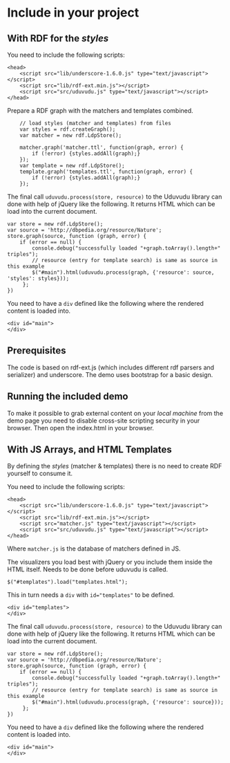 # Include in your project

## With RDF for the _styles_

You need to include the following scripts:

    <head>
        <script src="lib/underscore-1.6.0.js" type="text/javascript"></script>
        <script src="lib/rdf-ext.min.js"></script>
        <script src="src/uduvudu.js" type="text/javascript"></script>
    </head>

Prepare a RDF graph with the matchers and templates combined.

        // load styles (matcher and templates) from files
        var styles = rdf.createGraph();
        var matcher = new rdf.LdpStore();

        matcher.graph('matcher.ttl', function(graph, error) {
            if (!error) {styles.addAll(graph);}
        });
        var template = new rdf.LdpStore();
        template.graph('templates.ttl', function(graph, error) {
            if (!error) {styles.addAll(graph);}
        });

The final call `uduvudu.process(store, resource)` to the Uduvudu library can done with help of jQuery like the following. It returns HTML which can be load into the current document.

    var store = new rdf.LdpStore();
    var source = 'http://dbpedia.org/resource/Nature';
    store.graph(source, function (graph, error) {
        if (error == null) {
            console.debug("successfully loaded "+graph.toArray().length+" triples");
            // resource (entry for template search) is same as source in this example
            $("#main").html(uduvudu.process(graph, {'resource': source, 'styles': styles}));
         };
    })

You need to have a `div` defined like the following where the rendered content is loaded into.

    <div id="main">
    </div>

Prerequisites
-------------
The code is based on rdf-ext.js (which includes different rdf parsers and serializer) and underscore. The demo uses bootstrap for a basic design.


Running the included demo
-------------------------
To make it possible to grab external content on your _local machine_ from the demo page you need to disable cross-site scripting security in your browser. Then open the index.html in your browser.

## With JS Arrays, and HTML Templates
By defining the _styles_ (matcher & templates) there is no need to create RDF yourself to consume it.

You need to include the following scripts:

    <head>
        <script src="lib/underscore-1.6.0.js" type="text/javascript"></script>
        <script src="lib/rdf-ext.min.js"></script>
        <script src="matcher.js" type="text/javascript"></script>
        <script src="src/uduvudu.js" type="text/javascript"></script>
    </head>

Where `matcher.js` is the database of matchers defined in JS.

The visualizers you load best with jQuery or you include them inside the HTML itself. Needs to be done before uduvudu is called.

    $("#templates").load("templates.html");

This in turn needs a `div` with `id="templates"` to be defined.

    <div id="templates">
    </div>

The final call `uduvudu.process(store, resource)` to the Uduvudu library can done with help of jQuery like the following. It returns HTML which can be load into the current document.

    var store = new rdf.LdpStore();
    var source = 'http://dbpedia.org/resource/Nature';
    store.graph(source, function (graph, error) {
        if (error == null) {
            console.debug("successfully loaded "+graph.toArray().length+" triples");
            // resource (entry for template search) is same as source in this example
            $("#main").html(uduvudu.process(graph, {'resource': source}));
         };
    })

You need to have a `div` defined like the following where the rendered content is loaded into.

    <div id="main">
    </div>
